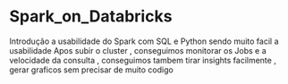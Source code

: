# Spark_on_Databricks
Introdução a usabilidade do Spark com SQL e Python sendo muito facil a usabilidade
Apos subir o cluster , conseguimos monitorar os Jobs e a velocidade da consulta , conseguimos tambem tirar insights facilmente , gerar graficos sem precisar de muito codigo
